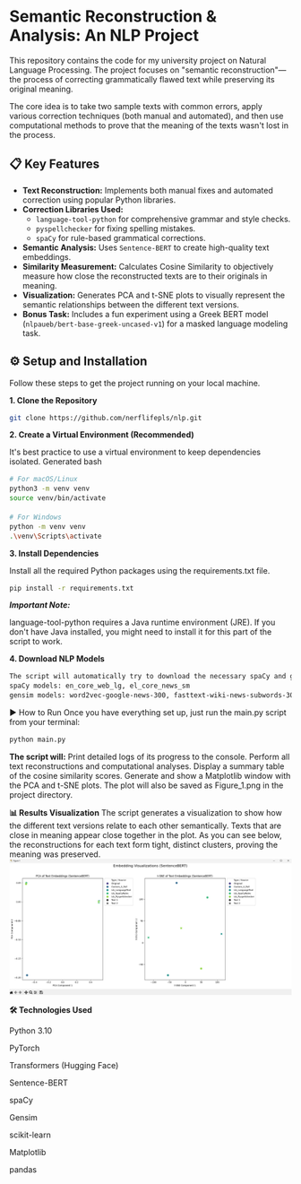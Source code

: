 # Semantic Reconstruction & Analysis: An NLP Project

This repository contains the code for my university project on Natural Language Processing. The project focuses on "semantic reconstruction"—the process of correcting grammatically flawed text while preserving its original meaning.

The core idea is to take two sample texts with common errors, apply various correction techniques (both manual and automated), and then use computational methods to prove that the meaning of the texts wasn't lost in the process.

## 📋 Key Features

-   **Text Reconstruction:** Implements both manual fixes and automated correction using popular Python libraries.
-   **Correction Libraries Used:**
    -   `language-tool-python` for comprehensive grammar and style checks.
    -   `pyspellchecker` for fixing spelling mistakes.
    -   `spaCy` for rule-based grammatical corrections.
-   **Semantic Analysis:** Uses `Sentence-BERT` to create high-quality text embeddings.
-   **Similarity Measurement:** Calculates Cosine Similarity to objectively measure how close the reconstructed texts are to their originals in meaning.
-   **Visualization:** Generates PCA and t-SNE plots to visually represent the semantic relationships between the different text versions.
-   **Bonus Task:** Includes a fun experiment using a Greek BERT model (`nlpaueb/bert-base-greek-uncased-v1`) for a masked language modeling task.

## ⚙️ Setup and Installation

Follow these steps to get the project running on your local machine.

**1. Clone the Repository**
```bash
git clone https://github.com/nerflifepls/nlp.git
```
**2. Create a Virtual Environment (Recommended)**

It's best practice to use a virtual environment to keep dependencies isolated.
Generated bash
```bash
# For macOS/Linux
python3 -m venv venv
source venv/bin/activate

# For Windows
python -m venv venv
.\venv\Scripts\activate
```
**3. Install Dependencies**

Install all the required Python packages using the requirements.txt file.
```Bash
pip install -r requirements.txt
```
***Important Note:***

 language-tool-python requires a Java runtime environment (JRE). If you don't have Java installed, you might need to install it for this part of the script to work.

**4. Download NLP Models**
```bash
The script will automatically try to download the necessary spaCy and gensim models on its first run. This might take some time and a good amount of disk space, so be patient!
spaCy models: en_core_web_lg, el_core_news_sm
gensim models: word2vec-google-news-300, fasttext-wiki-news-subwords-300
```
▶️ How to Run
Once you have everything set up, just run the main.py script from your terminal:
```Bash
python main.py
```

**The script will:**
Print detailed logs of its progress to the console.
Perform all text reconstructions and computational analyses.
Display a summary table of the cosine similarity scores.
Generate and show a Matplotlib window with the PCA and t-SNE plots. The plot will also be saved as Figure_1.png in the project directory.

**📊 Results Visualization**
The script generates a visualization to show how the different text versions relate to each other semantically. Texts that are close in meaning appear close together in the plot. As you can see below, the reconstructions for each text form tight, distinct clusters, proving the meaning was preserved.
![image](./output/image.png)

**🛠️ Technologies Used**

Python 3.10

PyTorch

Transformers (Hugging Face)

Sentence-BERT

spaCy

Gensim

scikit-learn

Matplotlib

pandas